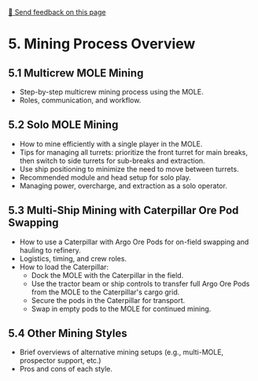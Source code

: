 [💬 Send feedback on this page](https://github.com/codepic/StarCitizen.Mining.Mole/issues/new?template=feedback.yml&title=[Feedback]%20MiningProcessOverview.md&body=**Page%3A%20MiningProcessOverview.md**%0A%0A)  

# 5. Mining Process Overview

## 5.1 Multicrew MOLE Mining
- Step-by-step multicrew mining process using the MOLE.
- Roles, communication, and workflow.

## 5.2 Solo MOLE Mining
- How to mine efficiently with a single player in the MOLE.
- Tips for managing all turrets: prioritize the front turret for main breaks, then switch to side turrets for sub-breaks and extraction.
- Use ship positioning to minimize the need to move between turrets.
- Recommended module and head setup for solo play.
- Managing power, overcharge, and extraction as a solo operator.

## 5.3 Multi-Ship Mining with Caterpillar Ore Pod Swapping
- How to use a Caterpillar with Argo Ore Pods for on-field swapping and hauling to refinery.
- Logistics, timing, and crew roles.
- How to load the Caterpillar:
  - Dock the MOLE with the Caterpillar in the field.
  - Use the tractor beam or ship controls to transfer full Argo Ore Pods from the MOLE to the Caterpillar's cargo grid.
  - Secure the pods in the Caterpillar for transport.
  - Swap in empty pods to the MOLE for continued mining.

## 5.4 Other Mining Styles
- Brief overviews of alternative mining setups (e.g., multi-MOLE, prospector support, etc.)
- Pros and cons of each style.

